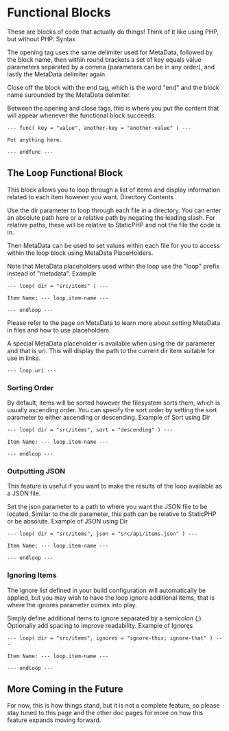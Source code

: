 # Functional Blocks

These are blocks of code that actually do things! Think of it like using PHP, but without PHP.
Syntax

The opening tag uses the same delimiter used for MetaData, followed by the block name, then within round brackets a set of key equals value parameters separated by a comma (parameters can be in any order), and lastly the MetaData delimiter again.

Close off the block with the end tag, which is the word "end" and the block name surounded by the MetaData delimiter.

Between the opening and close tags, this is where you put the content that will appear whenever the functional block succeeds.

```
--- func( key = "value", another-key = "another-value" ) ---

Put anything here.

--- endfunc ---
```

## The Loop Functional Block

This block allows you to loop through a list of items and display information related to each item however you want.
Directory Contents

Use the dir parameter to loop through each file in a directory. You can enter an absolute path here or a relative path by negating the leading slash. For relative paths, these will be relative to StaticPHP and not the file the code is in.

Then MetaData can be used to set values within each file for you to access within the loop block using MetaData PlaceHolders.

Note that MetaData placeholders used within the loop use the "loop" prefix instead of "metadata".
Example

```
--- loop( dir = "src/items" ) ---

Item Name: --- loop.item-name ---

--- endloop ---
```

Please refer to the page on MetaData to learn more about setting MetaData in files and how to use placeholders.

A special MetaData placeholder is available when using the dir parameter and that is uri. This will display the path to the current dir item suitable for use in links.

`--- loop.uri ---`

### Sorting Order

By default, items will be sorted however the filesystem sorts them, which is usually ascending order. You can specify the sort order by setting the sort parameter to either ascending or descending.
Example of Sort using Dir

```
--- loop( dir = "src/items", sort = "descending" ) ---

Item Name: --- loop.item-name ---

--- endloop ---
```

### Outputting JSON

This feature is useful if you want to make the results of the loop available as a JSON file.

Set the json parameter to a path to where you want the JSON file to be located. Similar to the dir parameter, this path can be relative to StaticPHP or be absolute.
Example of JSON using Dir

```
--- loop( dir = "src/items", json = "src/api/items.json" ) ---

Item Name: --- loop.item-name ---

--- endloop ---
```

### Ignoring Items

The ignore list defined in your build configuration will automatically be applied, but you may wish to have the loop ignore additional items, that is where the ignores parameter comes into play.

Simply define additional items to ignore separated by a semicolon (;). Optionally add spacing to improve readability.
Example of Ignores

```
--- loop( dir = "src/items", ignores = "ignore-this; ignore-that" ) ---

Item Name: --- loop.item-name ---

--- endloop ---
```

## More Coming in the Future

For now, this is how things stand, but it is not a complete feature, so please stay tuned to this page and the other doc pages for more on how this feature expands moving forward.
